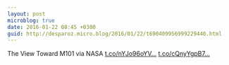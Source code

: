 ```yaml
---
layout: post
microblog: true
date: 2016-01-22 08:45 +0300
guid: http://desparoz.micro.blog/2016/01/22/t690409956999229440.html
---
```

The View Toward M101 via NASA [t.co/nYJo96oYV...](https://t.co/nYJo96oYVR) [t.co/cQnyYgpB7...](https://t.co/cQnyYgpB7l)
